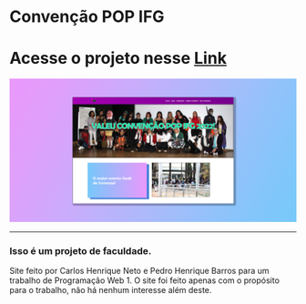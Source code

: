 # Convenção POP IFG
Acesse o projeto nesse [Link](https://cpifg.vercel.app/)
================================

![](img/repository-open-template.png)

--------------------------------------------------

### Isso é um projeto de faculdade.

Site feito por Carlos Henrique Neto e Pedro Henrique Barros para um trabalho de Programação Web 1. 
O site foi feito apenas com o propósito para o trabalho, não há nenhum interesse além deste.



